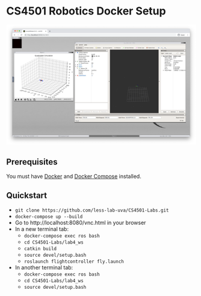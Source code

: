 # CS4501 Robotics Docker Setup

![Screenshot](./example.png)

## Prerequisites
You must have [Docker](https://www.docker.com/get-started) and [Docker Compose](https://docs.docker.com/compose/install/) installed.

## Quickstart
- `git clone https://github.com/less-lab-uva/CS4501-Labs.git`
- `docker-compose up --build`
- Go to http://localhost:8080/vnc.html in your browser
- In a new terminal tab:
  - `docker-compose exec ros bash`
  - `cd CS4501-Labs/lab4_ws`
  - `catkin build`
  - `source devel/setup.bash`
  - `roslaunch flightcontroller fly.launch`
- In another terminal tab:
  - `docker-compose exec ros bash`
  - `cd CS4501-Labs/lab4_ws`
  - `source devel/setup.bash`
